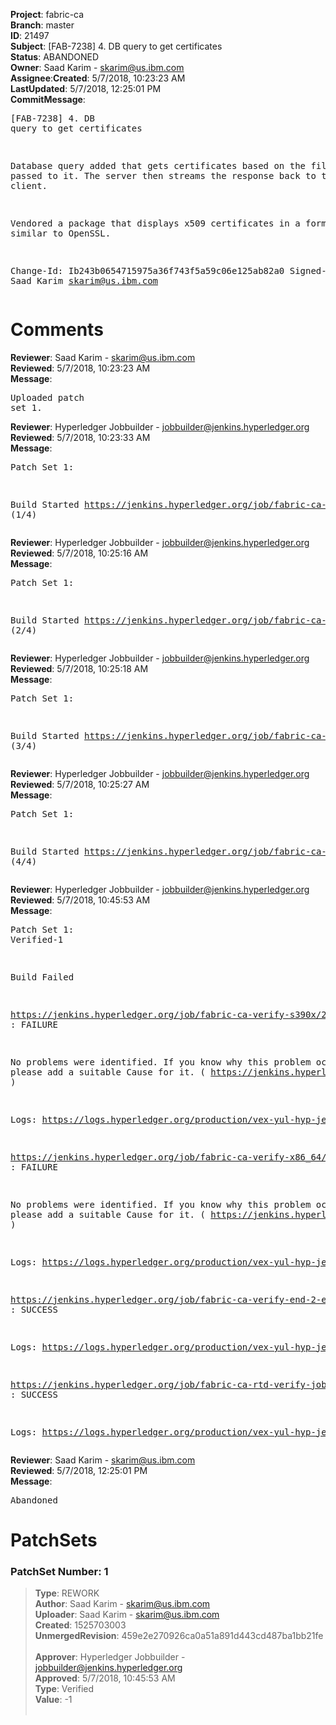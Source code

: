 <strong>Project</strong>: fabric-ca</br><strong>Branch</strong>: master<br><strong>ID</strong>: 21497<br><strong>Subject</strong>: [FAB-7238] 4. DB query to get certificates<br><strong>Status</strong>: ABANDONED<br><strong>Owner</strong>: Saad Karim - skarim@us.ibm.com<br><strong>Assignee</strong>:<strong>Created</strong>: 5/7/2018, 10:23:23 AM<br><strong>LastUpdated</strong>: 5/7/2018, 12:25:01 PM<br><strong>CommitMessage</strong>:<br><pre>[FAB-7238] 4. DB query to get certificates

Database query added that gets certificates based on the
filters passed to it. The server then streams the response
back to the client.

Vendored a package that displays x509 certificates in a
format similar to OpenSSL.

Change-Id: Ib243b0654715975a36f743f5a59c06e125ab82a0
Signed-off-by: Saad Karim <skarim@us.ibm.com>
</pre><h1>Comments</h1><strong>Reviewer</strong>: Saad Karim - skarim@us.ibm.com<br><strong>Reviewed</strong>: 5/7/2018, 10:23:23 AM<br><strong>Message</strong>: <pre>Uploaded patch set 1.</pre><strong>Reviewer</strong>: Hyperledger Jobbuilder - jobbuilder@jenkins.hyperledger.org<br><strong>Reviewed</strong>: 5/7/2018, 10:23:33 AM<br><strong>Message</strong>: <pre>Patch Set 1:

Build Started https://jenkins.hyperledger.org/job/fabric-ca-verify-s390x/2975/ (1/4)</pre><strong>Reviewer</strong>: Hyperledger Jobbuilder - jobbuilder@jenkins.hyperledger.org<br><strong>Reviewed</strong>: 5/7/2018, 10:25:16 AM<br><strong>Message</strong>: <pre>Patch Set 1:

Build Started https://jenkins.hyperledger.org/job/fabric-ca-verify-x86_64/2909/ (2/4)</pre><strong>Reviewer</strong>: Hyperledger Jobbuilder - jobbuilder@jenkins.hyperledger.org<br><strong>Reviewed</strong>: 5/7/2018, 10:25:18 AM<br><strong>Message</strong>: <pre>Patch Set 1:

Build Started https://jenkins.hyperledger.org/job/fabric-ca-verify-end-2-end-x86_64/264/ (3/4)</pre><strong>Reviewer</strong>: Hyperledger Jobbuilder - jobbuilder@jenkins.hyperledger.org<br><strong>Reviewed</strong>: 5/7/2018, 10:25:27 AM<br><strong>Message</strong>: <pre>Patch Set 1:

Build Started https://jenkins.hyperledger.org/job/fabric-ca-rtd-verify-job/40/ (4/4)</pre><strong>Reviewer</strong>: Hyperledger Jobbuilder - jobbuilder@jenkins.hyperledger.org<br><strong>Reviewed</strong>: 5/7/2018, 10:45:53 AM<br><strong>Message</strong>: <pre>Patch Set 1: Verified-1

Build Failed 

https://jenkins.hyperledger.org/job/fabric-ca-verify-s390x/2975/ : FAILURE

No problems were identified. If you know why this problem occurred, please add a suitable Cause for it. ( https://jenkins.hyperledger.org/job/fabric-ca-verify-s390x/2975/ )

Logs: https://logs.hyperledger.org/production/vex-yul-hyp-jenkins-3/fabric-ca-verify-s390x/2975

https://jenkins.hyperledger.org/job/fabric-ca-verify-x86_64/2909/ : FAILURE

No problems were identified. If you know why this problem occurred, please add a suitable Cause for it. ( https://jenkins.hyperledger.org/job/fabric-ca-verify-x86_64/2909/ )

Logs: https://logs.hyperledger.org/production/vex-yul-hyp-jenkins-3/fabric-ca-verify-x86_64/2909

https://jenkins.hyperledger.org/job/fabric-ca-verify-end-2-end-x86_64/264/ : SUCCESS

Logs: https://logs.hyperledger.org/production/vex-yul-hyp-jenkins-3/fabric-ca-verify-end-2-end-x86_64/264

https://jenkins.hyperledger.org/job/fabric-ca-rtd-verify-job/40/ : SUCCESS

Logs: https://logs.hyperledger.org/production/vex-yul-hyp-jenkins-3/fabric-ca-rtd-verify-job/40</pre><strong>Reviewer</strong>: Saad Karim - skarim@us.ibm.com<br><strong>Reviewed</strong>: 5/7/2018, 12:25:01 PM<br><strong>Message</strong>: <pre>Abandoned</pre><h1>PatchSets</h1><h3>PatchSet Number: 1</h3><blockquote><strong>Type</strong>: REWORK<br><strong>Author</strong>: Saad Karim - skarim@us.ibm.com<br><strong>Uploader</strong>: Saad Karim - skarim@us.ibm.com<br><strong>Created</strong>: 1525703003<br><strong>UnmergedRevision</strong>: 459e2e270926ca0a51a891d443cd487ba1bb21fe<br><br><strong>Approver</strong>: Hyperledger Jobbuilder - jobbuilder@jenkins.hyperledger.org<br><strong>Approved</strong>: 5/7/2018, 10:45:53 AM<br><strong>Type</strong>: Verified<br><strong>Value</strong>: -1<br><br></blockquote>